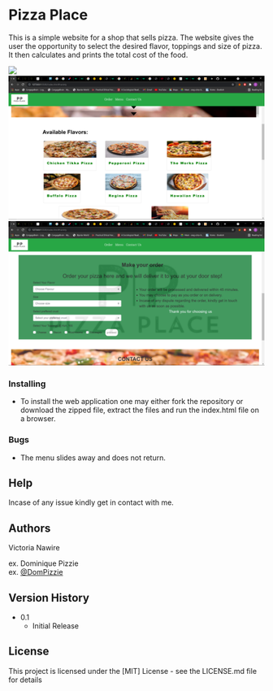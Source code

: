 # Pizza Place

This is a simple website for a shop that sells pizza. The website gives the user the opportunity to select the desired flavor, toppings and size of pizza. It then calculates and prints the total cost of the food.

<img src="/images/pizza_place.png">
<img src="/images/pizza_place1.png">
<img src="/images/pizza_place2.png">



### Installing

* To install the web application one may either fork the repository or download the zipped file, extract the files and run the index.html file on a browser.

### Bugs
* The menu slides away and does not return.


## Help
 Incase of any issue kindly get in contact with me.


## Authors

Victoria Nawire

ex. Dominique Pizzie  
ex. [@DomPizzie](https://twitter.com/dompizzie)

## Version History


* 0.1
    * Initial Release

## License

This project is licensed under the [MIT] License - see the LICENSE.md file for details



